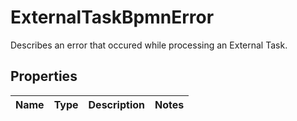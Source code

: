 

# ExternalTaskBpmnError

Describes an error that occured while processing an External Task.
## Properties

Name | Type | Description | Notes
------------ | ------------- | ------------- | -------------



